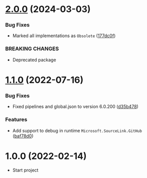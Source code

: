 # [2.0.0](https://github.com/TechNobre/PowerUtils.BuildingBlocks.Data.Extensions.Microsoft.DI/compare/v1.1.0...v2.0.0) (2024-03-03)


### Bug Fixes

* Marked all implementations as `Obsolete` ([177dc0f](https://github.com/TechNobre/PowerUtils.BuildingBlocks.Data.Extensions.Microsoft.DI/commit/177dc0f5c0839a162fd98c6d740aacbe8b59910a))


### BREAKING CHANGES

* Deprecated package

# [1.1.0](https://github.com/TechNobre/PowerUtils.BuildingBlocks.Data.Extensions.Microsoft.DI/compare/v1.0.0...v1.1.0) (2022-07-16)


### Bug Fixes

* Fixed pipelines and global.json to version 6.0.200 ([d35b478](https://github.com/TechNobre/PowerUtils.BuildingBlocks.Data.Extensions.Microsoft.DI/commit/d35b4784064326984122a7c2b37bf0303e9421fa))


### Features

* Add support to debug in runtime `Microsoft.SourceLink.GitHub` ([baf78d0](https://github.com/TechNobre/PowerUtils.BuildingBlocks.Data.Extensions.Microsoft.DI/commit/baf78d0c8ea3957ba4988c61d5ce80275d5f1c83))

# 1.0.0 (2022-02-14)

* Start project
